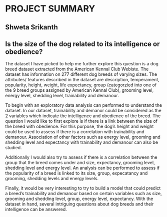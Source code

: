 # PROJECT SUMMARY
## Shweta Srikanth
## Is the size of the dog related to its intelligence or obedience?

The dataset I have picked to help me further explore this question is a dog breed dataset extracted from the American Kennal Club Webiste. The dataset has information on 277 different dog breeds of varying sizes. The attributes/ features described in the dataset are description, temperament, popularity, height, weight, life expectancy, group (categorzied into one of the 9 breed groups assigned by American Kennal Club), grooming level, energy level, shedding level, trainability and demanour. 

To begin with an exploratory data analysis can performed to understand the dataset.  In our dataset, trainability and demanor could be considered as the 2 variables which indicate the intelligence and obedience of the breed. The question I would like to first explore is if there is a link between the size of the breed with obedience. For this purpose, the dog’s height and weight could be used to assess if there is a correlation with trainability and demanour. Association of other factors such as energy level, grooming and shedding level and expectancy with trainability and demanour can also be studied. 

Additionally I would also try to assess if there is a correlation between the group that the breed comes under and size, expectancy, grooming level, shedding level and energy level.  An analysis can be performed to assess if the popularity of a breed is linked to its size, group, expecatancy and grooming, shedding levels and energy levels.  

Finally, it would be very interesting to try to build a model that could predict a breed’s trainability and demanour based on certain variables such as size, grooming and shedding level, group, energy level, expectancy. With the dataset in hand, several intriguing questions about dog breeds and their intelligence can be answered.
